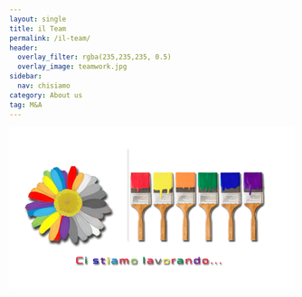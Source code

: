 ```yaml
---
layout: single
title: il Team
permalink: /il-team/
header:
  overlay_filter: rgba(235,235,235, 0.5)
  overlay_image: teamwork.jpg
sidebar: 
  nav: chisiamo
category: About us
tag: M&A
---
```


	  
![](/images/work-in-progress.png)

